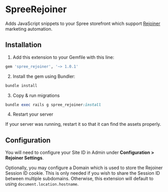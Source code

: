 # SpreeRejoiner

Adds JavaScript snippets to your Spree storefront which support [Rejoiner](https://www.rejoiner.com) marketing automation.

## Installation

1. Add this extension to your Gemfile with this line:
  ```ruby
  gem 'spree_rejoiner', '~> 1.0.1'
  ```

2. Install the gem using Bundler:
  ```ruby
  bundle install
  ```

3. Copy & run migrations
  ```ruby
  bundle exec rails g spree_rejoiner:install
  ```

4. Restart your server

  If your server was running, restart it so that it can find the assets properly.

## Configuration

You will need to configure your Site ID in Admin under **Configuration > Rejoiner Settings**.

Optionally, you may configure a Domain which is used to store the Rejoiner Session ID cookie. This is only needed if you wish to share the Session ID between multiple subdomains. Otherwise, this extension will default to using `document.location.hostname`.
